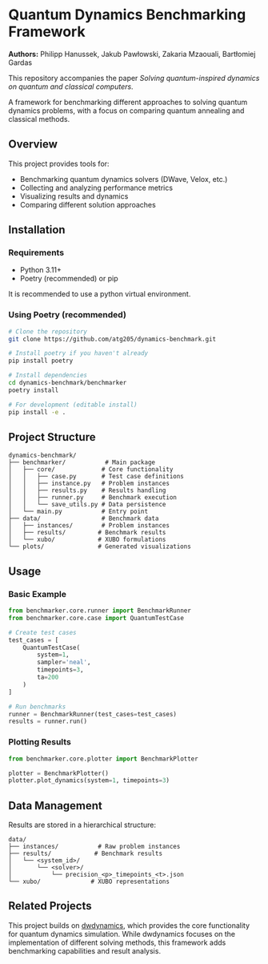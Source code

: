 # Quantum Dynamics Benchmarking Framework

**Authors:** Philipp Hanussek, Jakub Pawłowski, Zakaria Mzaouali, Bartłomiej Gardas

This repository accompanies the paper *Solving quantum-inspired dynamics on quantum and classical computers*.

A framework for benchmarking different approaches to solving quantum dynamics problems, with a focus on comparing quantum annealing and classical methods.



## Overview

This project provides tools for:
- Benchmarking quantum dynamics solvers (DWave, Velox, etc.)
- Collecting and analyzing performance metrics
- Visualizing results and dynamics
- Comparing different solution approaches

## Installation

### Requirements
- Python 3.11+
- Poetry (recommended) or pip

It is recommended to use a python virtual environment.
### Using Poetry (recommended)
```bash
# Clone the repository
git clone https://github.com/atg205/dynamics-benchmark.git

# Install poetry if you haven't already
pip install poetry

# Install dependencies
cd dynamics-benchmark/benchmarker
poetry install

# For development (editable install)
pip install -e .
```

## Project Structure
```
dynamics-benchmark/
├── benchmarker/           # Main package
│   ├── core/             # Core functionality
│   │   ├── case.py       # Test case definitions
│   │   ├── instance.py   # Problem instances
│   │   ├── results.py    # Results handling
│   │   ├── runner.py     # Benchmark execution
│   │   └── save_utils.py # Data persistence
│   └── main.py           # Entry point
├── data/                 # Benchmark data
│   ├── instances/        # Problem instances
│   ├── results/         # Benchmark results
│   └── xubo/            # XUBO formulations
└── plots/               # Generated visualizations
```

## Usage

### Basic Example
```python
from benchmarker.core.runner import BenchmarkRunner
from benchmarker.core.case import QuantumTestCase

# Create test cases
test_cases = [
    QuantumTestCase(
        system=1,
        sampler='neal',
        timepoints=3,
        ta=200
    )
]

# Run benchmarks
runner = BenchmarkRunner(test_cases=test_cases)
results = runner.run()
```

### Plotting Results
```python
from benchmarker.core.plotter import BenchmarkPlotter

plotter = BenchmarkPlotter()
plotter.plot_dynamics(system=1, timepoints=3)
```

## Data Management

Results are stored in a hierarchical structure:
```
data/
├── instances/           # Raw problem instances
├── results/            # Benchmark results
│   └── <system_id>/
│       └── <solver>/
│           └── precision_<p>_timepoints_<t>.json
└── xubo/              # XUBO representations
```

## Related Projects

This project builds on [dwdynamics](dwdynamics/README.md), which provides the core functionality for quantum dynamics simulation. While dwdynamics focuses on the implementation of different solving methods, this framework adds benchmarking capabilities and result analysis.
